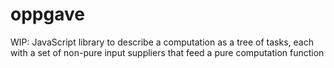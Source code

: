 # oppgave

WIP: JavaScript library to describe a computation as a tree of tasks, each with a set of non-pure input suppliers that feed a pure computation function
